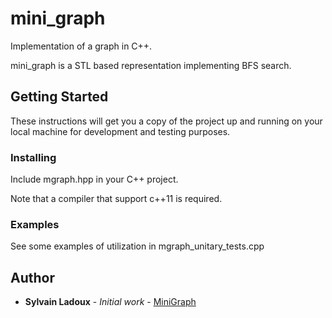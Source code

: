 # mini_graph
Implementation of a graph in C++.

mini_graph is a STL based representation implementing BFS search.

## Getting Started

These instructions will get you a copy of the project up and running on your local machine for development and testing purposes.

### Installing

Include mgraph.hpp in your C++ project.

Note that a compiler that support c++11 is required.

### Examples

See some examples of utilization in mgraph_unitary_tests.cpp 

## Author

* **Sylvain Ladoux** - *Initial work* - [MiniGraph](https://github.com/ladouxs)
